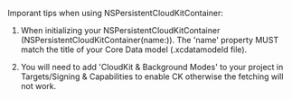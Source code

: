 Imporant tips when using NSPersistentCloudKitContainer:

1. When initializing your NSPersistentCloudKitContainer (NSPersistentCloudKitContainer(name:)). The 'name' property MUST match the title of your Core Data model (.xcdatamodeld file).

2. You will need to add 'CloudKit & Background Modes' to your project in Targets/Signing & Capabilities to enable CK otherwise the fetching will not work.
